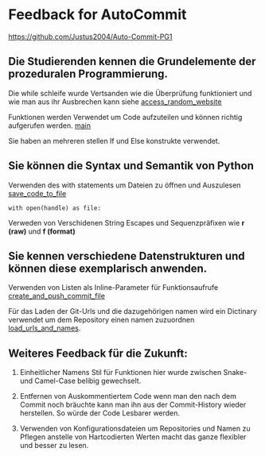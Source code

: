 # Feedback for AutoCommit
https://github.com/Justus2004/Auto-Commit-PG1

## Die Studierenden kennen die Grundelemente der prozeduralen Programmierung.
<!-- Siehe Kenntnisse in prozeduraler Programmierung: zutreffendes wählen und beweisen-->
Die while schleife wurde Vertsanden wie die Überprüfung funktioniert und wie man aus ihr Ausbrechen kann siehe [access_random_website](https://github.com/Justus2004/Auto-Commit-PG1/commentOnGit.py)

Funktionen werden Verwendet um Code aufzuteilen und können richtig aufgerufen werden. [main](https://github.com/Justus2004/Auto-Commit-PG1/main_script.py)

Sie haben an mehreren stellen If und Else konstrukte verwendet.


## Sie können die Syntax und Semantik von Python
<!-- Eine Stelle aus ihrem Programmieren wählen auf die sie besonders stolz sind und begründen -->
Verwenden des with statements um Dateien zu öffnen und Auszulesen [save_code_to_file](https://github.com/Justus2004/Auto-Commit-PG1/clipboard_extractor.py)

    with open(handle) as file: 

Verweden von Verschidenen String Escapes und Sequenzpräfixen wie **r (raw)** und **f (format)**

## Sie kennen verschiedene Datenstrukturen und können diese exemplarisch anwenden.
<!-- Eine Stelle aus dem Projekt wählen auf die sie besonders stolz sind und begründen -->

Verwenden von Listen als Inline-Parameter für Funktionsaufrufe [create_and_push_commit_file](https://github.com/Justus2004/Auto-Commit-PG1/push_idea.py)

Für das Laden der Git-Urls und die dazugehörigen namen wird ein Dictinary verwendet um dem Repository einen namen zuzuordnen [load_urls_and_names](https://github.com/Justus2004/Auto-Commit-PG1/commentOnGit.py).

## Weiteres Feedback für die Zukunft:
1. Einheitlicher Namens Stil für Funktionen hier wurde zwischen Snake- und Camel-Case belibig gewechselt.

2. Entfernen von Auskommentiertem Code wenn man den nach dem Commit noch bräuchte kann man ihn aus der Commit-History wieder herstellen. So würde der Code Lesbarer werden.

3. Verwenden von Konfigurationsdateien um Repositories und Namen zu Pflegen anstelle von Hartcodierten Werten macht das ganze flexibler und besser zu lesen.